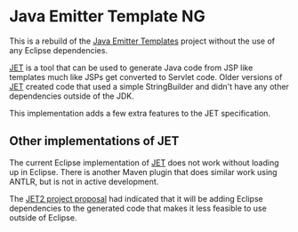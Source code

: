Java Emitter Template NG
========================

This is a rebuild of the [Java Emitter Templates][JET] project without the use
of any Eclipse dependencies.

[JET][] is a tool that can be used to generate Java code from JSP like
templates much like JSPs get converted to Servlet code.  Older versions of
[JET][] created code that used a simple StringBuilder and didn't have any
other dependencies outside of the JDK.

This implementation adds a few extra features to the JET specification.

## Other implementations of JET
The current Eclipse implementation of [JET][] does not work without loading up
in Eclipse.  There is another Maven plugin that does similar work using ANTLR,
but is not in active development.

The [JET2 project proposal][JET2] had indicated that it will be adding 
Eclipse dependencies to the generated code that makes it less feasible to use
outside of Eclipse.

[JET]: http://www.eclipse.org/modeling/m2t/?project=jet
[JET2]: http://www.eclipse.org/modeling/emf/docs/architecture/jet2/jet2.html